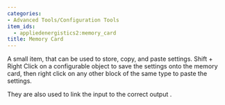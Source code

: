 ```yaml
---
categories:
- Advanced Tools/Configuration Tools
item_ids:
  - appliedenergistics2:memory_card
title: Memory Card
---
```


A small item, that can be used to store, copy, and paste settings. Shift +
Right Click on a configurable object to save the settings onto the memory
card, then right click on any other block of the same type to paste the
settings.



They are also used to link the input <ItemLink
id="appliedenergistics2:me_p2p_tunnel"/> to the correct output
<ItemLink id="appliedenergistics2:me_p2p_tunnel"/>.

<RecipeFor id="appliedenergistics2:memory_card"/>
